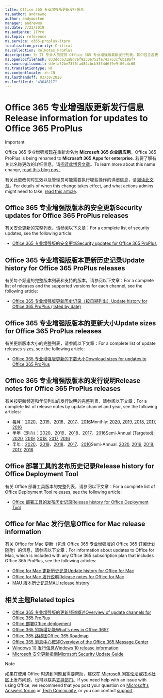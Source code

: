 ```yaml
---
title: Office 365 专业增强版更新发行信息
ms.author: andrewmo
author: andymosten
manager: andrewmo
ms.date: 7/23/2019
ms.audience: ITPro
ms.topic: reference
ms.service: o365-proplus-itpro
localization_priority: Critical
ms.collection: RelNotes_ProPlus
description: 为 IT 专业人员提供 Office 365 专业增强版最新发行列表，其中包含各更新频道和发行说明链接以及更新历史记录
ms.openlocfilehash: 033ddc631a8d76f92306752fe743763cf6b18af7
ms.sourcegitcommit: ddefa52be7376fad84cbcb5554d6f9e9f06c4c60
ms.translationtype: HT
ms.contentlocale: zh-CN
ms.lasthandoff: 03/30/2020
ms.locfileid: "43046117"
---
```

# <a name="release-information-for-updates-to-office-365-proplus"></a><span data-ttu-id="9eff2-103">Office 365 专业增强版更新发行信息</span><span class="sxs-lookup"><span data-stu-id="9eff2-103">Release information for updates to Office 365 ProPlus</span></span>


> [!IMPORTANT]
> <span data-ttu-id="9eff2-104">Office 365 专业增强版现在重新命名为 **Microsoft 365 企业版应用**。</span><span class="sxs-lookup"><span data-stu-id="9eff2-104">Office 365 ProPlus is being renamed to **Microsoft 365 Apps for enterprise**.</span></span> <span data-ttu-id="9eff2-105">若要了解有关此名称更改的详细信息，请[阅读此博客文章](https://go.microsoft.com/fwlink/p/?linkid=2120533)。</span><span class="sxs-lookup"><span data-stu-id="9eff2-105">To learn more about this name change, [read this blog post](https://go.microsoft.com/fwlink/p/?linkid=2120533).</span></span> 
>
> <span data-ttu-id="9eff2-106">有关此更改何时生效以及管理员可能需要执行哪些操作的详细信息，请[阅读此文章](https://go.microsoft.com/fwlink/p/?linkid=2123420)。</span><span class="sxs-lookup"><span data-stu-id="9eff2-106">For details of when this change takes effect, and what actions admins might need to take, [read this article](https://go.microsoft.com/fwlink/p/?linkid=2123420).</span></span>




## <a name="security-updates-for-office-365-proplus-releases"></a><span data-ttu-id="9eff2-107">Office 365 专业增强版版本的安全更新</span><span class="sxs-lookup"><span data-stu-id="9eff2-107">Security updates for Office 365 ProPlus releases</span></span>

<span data-ttu-id="9eff2-108">有关安全更新的完整列表，请参阅以下文章：</span><span class="sxs-lookup"><span data-stu-id="9eff2-108">For a complete list of security updates, see the following article:</span></span>
 - [<span data-ttu-id="9eff2-109">Office 365 专业增强版的安全更新</span><span class="sxs-lookup"><span data-stu-id="9eff2-109">Security updates for Office 365 ProPlus</span></span>](office365-proplus-security-updates.md)


## <a name="update-history-for-office-365-proplus-releases"></a><span data-ttu-id="9eff2-110">Office 365 专业增强版版本更新历史记录</span><span class="sxs-lookup"><span data-stu-id="9eff2-110">Update history for Office 365 ProPlus releases</span></span>

<span data-ttu-id="9eff2-111">有关每个频道的完整版本列表和支持的版本，请参阅以下文章：</span><span class="sxs-lookup"><span data-stu-id="9eff2-111">For a complete list of releases and the supported versions for each channel, see the following article:</span></span>
 - [<span data-ttu-id="9eff2-112">Office 365 专业增强版更新历史记录（按日期列出）</span><span class="sxs-lookup"><span data-stu-id="9eff2-112">Update history for Office 365 ProPlus (listed by date)</span></span>](update-history-office365-proplus-by-date.md)


 ## <a name="update-sizes-for-office-365-proplus-releases"></a><span data-ttu-id="9eff2-113">Office 365 专业增强版版本的更新大小</span><span class="sxs-lookup"><span data-stu-id="9eff2-113">Update sizes for Office 365 ProPlus releases</span></span>

<span data-ttu-id="9eff2-114">有关更新版本大小的完整列表，请参阅以下文章：</span><span class="sxs-lookup"><span data-stu-id="9eff2-114">For a complete list of update releases sizes, see the following article:</span></span>
 - [<span data-ttu-id="9eff2-115">Office 365 专业增强版更新的下载大小</span><span class="sxs-lookup"><span data-stu-id="9eff2-115">Download sizes for updates to Office 365 ProPlus</span></span>](download-sizes-office365-proplus-updates.md)

## <a name="release-notes-for-office-365-proplus-releases"></a><span data-ttu-id="9eff2-116">Office 365 专业增强版版本的发行说明</span><span class="sxs-lookup"><span data-stu-id="9eff2-116">Release notes for Office 365 ProPlus releases</span></span>

<span data-ttu-id="9eff2-117">有关按更新频道和年份列出的发行说明的完整列表，请参阅以下文章：</span><span class="sxs-lookup"><span data-stu-id="9eff2-117">For a complete list of release notes by update channel and year, see the following articles:</span></span>
 - <span data-ttu-id="9eff2-118">每月：[2020](monthly-channel-2020.md)、[2019](monthly-channel-2019.md)、[2018](monthly-channel-2018.md)、[2017](monthly-channel-2017.md)、[2016](monthly-channel-2016.md)</span><span class="sxs-lookup"><span data-stu-id="9eff2-118">Monthly: [2020](monthly-channel-2020.md), [2019](monthly-channel-2019.md), [2018](monthly-channel-2018.md), [2017](monthly-channel-2017.md), [2016](monthly-channel-2016.md)</span></span>
 - <span data-ttu-id="9eff2-119">半年（定向）：[2020](semi-annual-channel-targeted-2020.md)、[2019](semi-annual-channel-targeted-2019.md)、[2018](semi-annual-channel-targeted-2018.md)、[2017](semi-annual-channel-targeted-2017.md)、[2016](semi-annual-channel-targeted-2016.md)</span><span class="sxs-lookup"><span data-stu-id="9eff2-119">Semi-Annual (Targeted): [2020](semi-annual-channel-targeted-2020.md), [2019](semi-annual-channel-targeted-2019.md), [2018](semi-annual-channel-targeted-2018.md), [2017](semi-annual-channel-targeted-2017.md), [2016](semi-annual-channel-targeted-2016.md)</span></span>
 - <span data-ttu-id="9eff2-120">半年：[2020](semi-annual-channel-2020.md)、[2019](semi-annual-channel-2019.md)、[2018](semi-annual-channel-2018.md)、[2017](semi-annual-channel-2017.md)、[2016](semi-annual-channel-2016.md)</span><span class="sxs-lookup"><span data-stu-id="9eff2-120">Semi-Annual: [2020](semi-annual-channel-2020.md), [2019](semi-annual-channel-2019.md), [2018](semi-annual-channel-2018.md), [2017](semi-annual-channel-2017.md), [2016](semi-annual-channel-2016.md)</span></span>

 ## <a name="release-history-for-office-deployment-tool"></a><span data-ttu-id="9eff2-121">Office 部署工具的发布历史记录</span><span class="sxs-lookup"><span data-stu-id="9eff2-121">Release history for Office Deployment Tool</span></span>
 <span data-ttu-id="9eff2-122">有关 Office 部署工具版本的完整列表，请参阅以下文章：</span><span class="sxs-lookup"><span data-stu-id="9eff2-122">For a complete list of Office Deployment Tool releases, see the following article:</span></span>
 - [<span data-ttu-id="9eff2-123">Office 部署工具的发布历史记录</span><span class="sxs-lookup"><span data-stu-id="9eff2-123">Release history for Office Deployment Tool</span></span>](ODT-release-history.md)

## <a name="office-for-mac-release-information"></a><span data-ttu-id="9eff2-124">Office for Mac 发行信息</span><span class="sxs-lookup"><span data-stu-id="9eff2-124">Office for Mac release information</span></span>

<span data-ttu-id="9eff2-125">有关 Office for Mac 更新（包含 Office 365 专业增强版的 Office 365 订阅计划随附）的信息，请参阅以下文章：</span><span class="sxs-lookup"><span data-stu-id="9eff2-125">For information about updates to Office for Mac, which is included with any Office 365 subscription plan that includes Office 365 ProPlus, see the following articles:</span></span>
 - [<span data-ttu-id="9eff2-126">Office for Mac 更新历史记录</span><span class="sxs-lookup"><span data-stu-id="9eff2-126">Update history for Office for Mac</span></span>](update-history-office-for-mac.md)
 - [<span data-ttu-id="9eff2-127">Office for Mac 发行说明</span><span class="sxs-lookup"><span data-stu-id="9eff2-127">Release notes for Office for Mac</span></span>](release-notes-office-for-mac.md)
 - [<span data-ttu-id="9eff2-128">MAU 版本历史记录</span><span class="sxs-lookup"><span data-stu-id="9eff2-128">MAU release history</span></span>](release-history-microsoft-autoupdate.md)


## <a name="related-topics"></a><span data-ttu-id="9eff2-129">相关主题</span><span class="sxs-lookup"><span data-stu-id="9eff2-129">Related topics</span></span>

- [<span data-ttu-id="9eff2-130">Office 365 专业增强版的更新频道概述</span><span class="sxs-lookup"><span data-stu-id="9eff2-130">Overview of update channels for Office 365 ProPlus</span></span>](https://docs.microsoft.com/deployoffice/overview-of-update-channels-for-office-365-proplus)
- [<span data-ttu-id="9eff2-131">Office 部署</span><span class="sxs-lookup"><span data-stu-id="9eff2-131">Office deployment</span></span>](https://docs.microsoft.com/deployoffice/)
- [<span data-ttu-id="9eff2-132">Office 365 的新增功能</span><span class="sxs-lookup"><span data-stu-id="9eff2-132">What's new in Office 365?</span></span>](https://support.office.com/article/95c8d81d-08ba-42c1-914f-bca4603e1426)
- [<span data-ttu-id="9eff2-133">Office 365 路线图</span><span class="sxs-lookup"><span data-stu-id="9eff2-133">Office 365 Roadmap</span></span>](https://products.office.com/business/office-365-roadmap)
- [<span data-ttu-id="9eff2-134">Office 365 消息中心概述</span><span class="sxs-lookup"><span data-stu-id="9eff2-134">Overview of the Office 365 Message Center</span></span>](https://support.office.com/article/38fb3333-bfcc-4340-a37b-deda509c2093)
- [<span data-ttu-id="9eff2-135">Windows 10 发行信息</span><span class="sxs-lookup"><span data-stu-id="9eff2-135">Windows 10 release information</span></span>](https://www.microsoft.com/itpro/windows-10/release-information)
- [<span data-ttu-id="9eff2-136">Microsoft 安全更新指南</span><span class="sxs-lookup"><span data-stu-id="9eff2-136">Microsoft Security Update Guide</span></span>](https://portal.msrc.microsoft.com/)

> [!NOTE]
> <span data-ttu-id="9eff2-137">如果在使用 Office 时遇到问题且需要帮助，建议在 [Microsoft 问答论坛](https://answers.microsoft.com/)或[技术社区](https://techcommunity.microsoft.com/)上发布问题，也可以联系[支持部门](https://support.microsoft.com/contactus)。</span><span class="sxs-lookup"><span data-stu-id="9eff2-137">If you need help with an issue with using Office, we recommend that you post your question on [Microsoft's Answers forum](https://answers.microsoft.com/) or [Tech Community](https://techcommunity.microsoft.com/), or you can contact [support](https://support.microsoft.com/contactus).</span></span>
